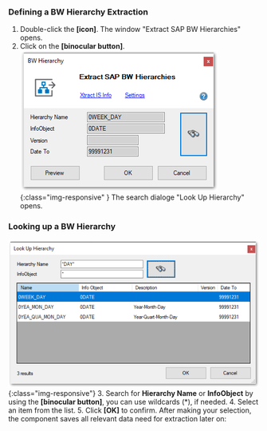 ### Defining a BW Hierarchy Extraction

1. Double-click the **[icon]**. The window "Extract SAP BW Hierarchies" opens.
2. Click on the **[binocular button]**.
![Hierarchy-Search-02](/img/content/Hierarchy-Search-02.png){:class="img-responsive" }
The search dialoge "Look Up Hierarchy" opens.
	
### Looking up a BW Hierarchy
![Hierarchy-Search-01](/img/content/Hierarchy-Search-01.png){:class="img-responsive"} 
3. Search for **Hierarchy Name** or **InfoObject** by using the **[binocular button]**, you can use wildcards (*), if needed.
4. Select an item from the list. 
5. Click **[OK]** to confirm.
After making your selection, the component saves all relevant data need for extraction later on:

